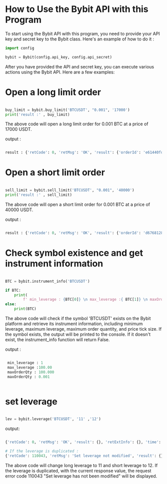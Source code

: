 

# How to Use the Bybit API with this Program

To start using the Bybit API with this program, you need to provide your API key and secret key to the Bybit class. Here's an example of how to do it :

```py
import config

bybit = Bybit(config.api_key, config.api_secret)

```

After you have provided the API and secret key, you can execute various actions using the Bybit API. Here are a few examples:

# Open a long limit order


```py

buy_limit = bybit.buy_limit('BTCUSDT', "0.001", '17000')
print('result :' , buy_limit)


```

The above code will open a long limit order for 0.001 BTC at a price of 17000 USDT.


output :

```py

result : {'retCode': 0, 'retMsg': 'OK', 'result': {'orderId': 'e61440fd-8e01-4aec-8730-1fb2e0b954fc', 'orderLinkId': ''}, 'retExtInfo': {}, 'time': 1679670075978}

```

# Open a short limit order

```py

sell_limit = bybit.sell_limit('BTCUSDT', "0.001", '40000')
print('result :' , sell_limit)

```

The above code will open a short limit order for 0.001 BTC at a price of 40000 USDT.



output :

```py

result : {'retCode': 0, 'retMsg': 'OK', 'result': {'orderId': 'd6768128-4bb7-4b58-902a-8c134df66d96', 'orderLinkId': ''}, 'retExtInfo': {}, 'time': 1679671142553}

```

# Check symbol existence and get instrument information

```py

BTC = bybit.instrument_info('BTCUSDT')

if BTC:
    print(
        f' min_leverage : {BTC[0]} \n max_leverage :{ BTC[1]} \n maxOrderQty : {BTC[2]} \n maxOrderQty : {BTC[3]}')
else:
    print(BTC)

```


The above code will check if the symbol 'BTCUSDT' exists on the Bybit platform and retrieve its instrument information, including minimum leverage, maximum leverage, maximum order quantity, and price tick size. If the symbol exists, the output will be printed to the console. If it doesn't exist, the instrument_info function will return False.


output :

```py

 min_leverage : 1
 max_leverage :100.00
 maxOrderQty : 100.000
 maxOrderQty : 0.001
 
```

# set leverage

```py

lev = bybit.leverage('BTCUSDT', '11' ,'12')


```

output:

```python

{'retCode': 0, 'retMsg': 'OK', 'result': {}, 'retExtInfo': {}, 'time': 1679755102024}

# If the leverage is duplicated : 
{'retCode': 110043, 'retMsg': 'Set leverage not modified', 'result': {}, 'retExtInfo': {}, 'time': 1679755080837}

```

The above code will change long leverage to 11 and short leverage to 12. If the leverage is duplicated, with the current response value, the request error code 110043 "Set leverage has not been modified" will be displayed.
